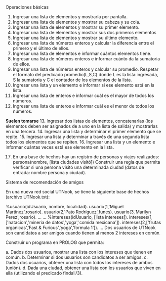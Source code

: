 Operaciones básicas

1.    Ingresar una lista de elementos y mostrarla por pantalla.
2.    Ingresar una lista de elementos y mostrar su cabeza y su cola.
3.    Ingresar una lista de elementos y mostrar su primer elemento.
4.    Ingresar una lista de elementos y mostrar sus dos primeros elementos.
5.    Ingresar una lista de elementos y mostrar su último elemento.
6.    Ingresar una lista de números enteros y calcular la diferencia entre el
      primero y el último de ellos.
7.    Ingresar una lista de elementos e informar cuántos elementos tiene.
8.    Ingresar una lista de números enteros e informar cuánto da la
      sumatoria de ellos.
9.    Ingresar una lista de números enteros y calcular su promedio. Respetar
      el formato del predicado promedio(L,S,C) donde L es la lista ingresada,
      S la sumatoria y C el contador de los elementos de la lista.
10.   Ingresar una lista y un elemento e informar si ese elemento está en la lista.
11.   Ingresar una lista de enteros e informar cuál es el mayor de todos los números.
12.   Ingresar una lista de enteros e informar cuál es el menor de todos los números.

__Suelen tomarse__
13.   Ingresar dos listas de elementos, concatenarlas (los elementos deben
      ser asignados de a uno en la lista de salida) y mostrarlas en una
      tercera.
14.   Ingresar una lista y determinar el primer elemento que se repite.
15.   Ingresar una lista y determinar a través de una segunda lista todos los
      elementos que se repiten.
16.   Ingresar una lista y un elemento e informar cuántas veces está ese
      elemento en la lista.





17.   En una base de hechos hay un registro de personas y viajes realizados:
      persona(nombre, [lista ciudades visitó])
      Construir una regla que permita verificar si una persona visitó una
      determinada ciudad (datos de entrada: nombre persona y ciudad).

Sistema de recomendación de amigos

En una nueva red social UTNook, se tiene la siguiente base de hechos
(archivo UTNook.txt):

%usuario(idUsuario, nombre, localidad).
usuario(1,'Miguel Martinez',rosario).
usuario(2,'Pato Rodríguez',funes).
usuario(3,'Marilyn Perez',rosario).
…
…
%intereses(idUsuario, [lista intereses]).
intereses(1,['natacion','mineria de datos','yoga','comida mexicana']).
intereses(2,['frutas organicas','Fast & Furious','yoga','formula 1']).
…
Dos usuarios de UTNook son candidatos a ser amigos cuando tienen al
menos 2 intereses en común.

Construir un programa en PROLOG que permita:

   a. Dados dos usuarios, mostrar una lista con los intereses que tienen en
      común.
   b. Determinar si dos usuarios son candidatos a ser amigos.
   c. Dados dos usuarios, obtener una lista con todos los intereses de
      ambos (unión).
   d. Dada una ciudad, obtener una lista con los usuarios que viven en ella
      (utilizando el predicado findall/3).
